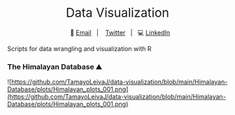 <h1 style="font-weight:normal" align="center">
  &nbsp;Data Visualization&nbsp;
</h1>

<div align="center">

&nbsp;&nbsp;&nbsp;:incoming_envelope: [Email][Email]&nbsp;&nbsp;&nbsp;|&nbsp;&nbsp;&nbsp; [Twitter][Twitter]&nbsp;&nbsp;&nbsp;|&nbsp;&nbsp;&nbsp;:computer: [LinkedIn][LinkedIn]

</div>

[Twitter]:https://twitter.com/TamayoLeiva_J
[LinkedIn]:https:https://www.linkedin.com/in/javier-ignacio-tamayo-leiva-94613267/
[Email]:mailto:j.tamayo.leiva@gmail.com

Scripts for data wrangling and visualization with R

### The Himalayan Database :mountain:

![https://github.com/TamayoLeivaJ/data-visualization/blob/main/Himalayan-Database/plots/Himalayan_plots_001.png](https://github.com/TamayoLeivaJ/data-visualization/blob/main/Himalayan-Database/plots/Himalayan_plots_001.png) 

